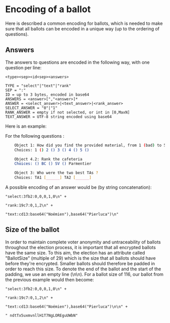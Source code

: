 # Encoding of a ballot


Here is described a common encoding for ballots, which is needed
to make sure that all ballots can be encoded in a unique way (up to the
ordering of questions).

## Answers
The answers to questions are encoded in the following way, with one question per line:

```
<type><sep><id<sep><answers>

TYPE = "select"|"text"|"rank"
SEP = ":"
ID = up to 3 bytes, encoded in base64
ANSWERS = <answer>[","<answer>]*
ANSWER = <select_answer>|<text_answer>|<rank_answer>
SELECT_ANSWER = "0"|"1"
RANK_ANSWER = empty if not selected, or int in [0,MaxN]
TEXT_ANSWER = UTF-8 string encoded using base64
```


Here is an example:

For the following questions :
```bash
    Object 1: How did you find the provided material, from 1 (bad) to 5 (excellent) ?
    Choices: 1 () 2 () 3 () 4 () 5 ()

	Object 4.2: Rank the cafeteria
	Choices: () BC () SV () Parmentier

	Object 3: Who were the two best TAs ?
	Choices: TA1 [______] TA2 [______]
```

A possible encoding of an answer would be (by string concatenation):

```
"select:3fb2:0,0,0,1,0\n" +

"rank:19c7:0,1,2\n" + 

"text:cd13:base64("Noémien"),base64("Pierluca")\n"
```

## Size of the ballot

In order to maintain complete voter anonymity and untraceability of ballots throughout the 
election process, it is important that all encrypted ballots have the same size. To this aim, 
the election has an attribute called "BallotSize" (multiple of 29) which is the size 
that all ballots should have before they're encrypted. Smaller ballots should therefore be 
padded in order to reach this size. To denote the end of the ballot and the start of the padding,
we use an empty line (\n\n). For a ballot size of 116, our ballot from the previous example 
would then become:

```
"select:3fb2:0,0,0,1,0\n" +

"rank:19c7:0,1,2\n" + 

"text:cd13:base64("Noémien"),base64("Pierluca")\n\n" +

" ndtTx5uxmvnllH1T7NgLOREguUWbN"
```
